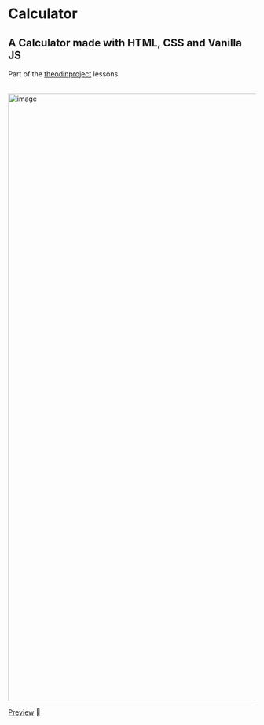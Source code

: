 # Calculator

## A Calculator made with HTML, CSS and Vanilla JS

Part of the [theodinproject](https://www.theodinproject.com/) lessons


<br>

<img width="1234" alt="image" src="https://github.com/uxmauro/Calculator/assets/77753281/a0104769-713d-48c6-b6f9-4f33cf120276">


<br>


[Preview](https://uxmauro.github.io/Calculator/) 👀


